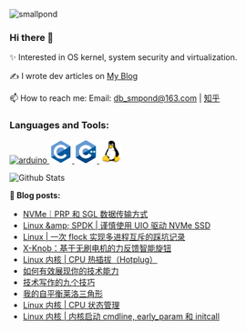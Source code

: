 
<!--
**SmallPond/SmallPond** is a ✨ _special_ ✨ repository because its `README.md` (this file) appears on your GitHub profile.

Here are some ideas to get you started:

- 🔭 I’m currently working on ...
- 🌱 I’m currently learning ...
- 👯 I’m looking to collaborate on ...
- 🤔 I’m looking for help with ...
- 💬 Ask me about ...
- 📫 How to reach me: ...
- 😄 Pronouns: ...
- ⚡ Fun fact: ...
-->
<p align="left"> <img src="https://komarev.com/ghpvc/?username=smallpond&label=Profile%20views&color=0e75b6&style=flat" alt="smallpond" /> </p>

### Hi there 👋


✨ Interested in OS kernel, system security and virtualization.

✍️ I wrote dev articles on <a href="https://www.dingmos.com" target="_blank">My Blog</a>

📫 How to reach me: Email: [db_smpond@163.com](mailto:db_smpond@163.com)  | [知乎](https://www.zhihu.com/people/dee-201)

<h3 align="left">Languages and Tools:</h3>
<p align="left"> <a href="https://www.arduino.cc/" target="_blank"> <img src="https://cdn.worldvectorlogo.com/logos/arduino-1.svg" alt="arduino" width="40" height="40"/> </a> <a href="https://www.cprogramming.com/" target="_blank"> <img src="https://raw.githubusercontent.com/devicons/devicon/master/icons/c/c-original.svg" alt="c" width="40" height="40"/> </a> <a href="https://www.w3schools.com/cpp/" target="_blank"> <img src="https://raw.githubusercontent.com/devicons/devicon/master/icons/cplusplus/cplusplus-original.svg" alt="cplusplus" width="40" height="40"/> </a> <a href="https://www.linux.org/" target="_blank"> <img src="https://raw.githubusercontent.com/devicons/devicon/master/icons/linux/linux-original.svg" alt="linux" width="40" height="40"/> </a> </p>


![Github Stats](https://github-readme-stats-git-masterrstaa-rickstaa.vercel.app/api?username=SmallPond&show_icons=true&theme=dark&count_private=true)

**📝 Blog posts:**

<!-- BLOG-POST-LIST:START -->
- [NVMe｜PRP 和 SGL 数据传输方式](https://www.dingmos.com/index.php/archives/152/)
- [Linux &amp;amp; SPDK | 谨慎使用 UIO 驱动 NVMe SSD](https://www.dingmos.com/index.php/archives/144/)
- [Linux | 一次 flock 实现多进程互斥的踩坑记录](https://www.dingmos.com/index.php/archives/142/)
- [X-Knob：基于无刷电机的力反馈智能旋钮](https://www.dingmos.com/index.php/archives/125/)
- [Linux 内核 | CPU 热插拔（Hotplug）](https://www.dingmos.com/index.php/archives/117/)
- [如何有效展现你的技术能力](https://www.dingmos.com/index.php/archives/90/)
- [技术写作的九个技巧](https://www.dingmos.com/index.php/archives/70/)
- [我的自平衡莱洛三角形](https://www.dingmos.com/index.php/archives/45/)
- [Linux 内核 | CPU 状态管理](https://www.dingmos.com/index.php/archives/35/)
- [Linux 内核 | 内核启动 cmdline, early_param 和 initcall](https://www.dingmos.com/index.php/archives/34/)
<!-- BLOG-POST-LIST:END -->

